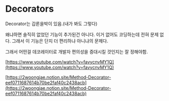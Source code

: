 # Decorators

Decorator는 갑론을박이 있음.(내가 봐도 그렇다)

왜냐하면 솔직히 없었던 기능이 추가된건 아니다. 이거 없어도 코딩하는데 전혀 문제 없다. 그래서 이 기능은 단지 더 편리하냐 아니냐의 문제다.

그래서 어떤걸 데코레이터로 개발자 편의성을 증대시킬 것인지는 잘 정해야함.



[https://www.youtube.com/watch?v=favycnvMY1Q](https://www.youtube.com/watch?v=favycnvMY1Q)



[https://2woongjae.notion.site/Method-Decorator-eef0711687614b70be2faf40c2438acb](https://2woongjae.notion.site/Method-Decorator-eef0711687614b70be2faf40c2438acb)

